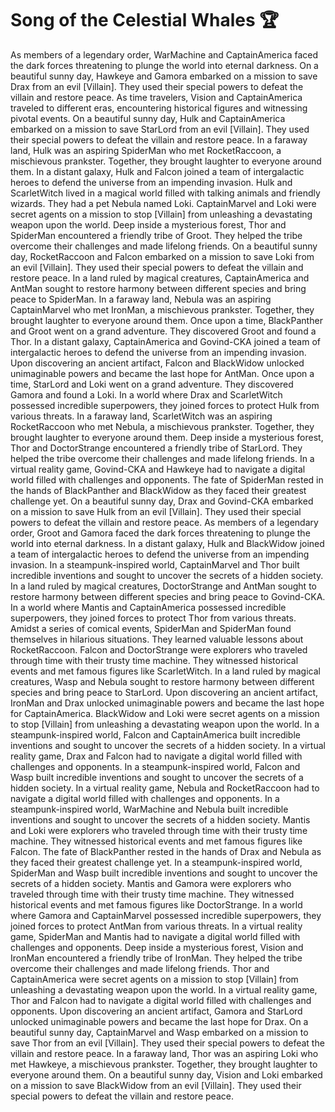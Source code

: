 # Song of the Celestial Whales :trophy: 

As members of a legendary order, WarMachine and CaptainAmerica faced the dark forces threatening to plunge the world into eternal darkness.
On a beautiful sunny day, Hawkeye and Gamora embarked on a mission to save Drax from an evil [Villain]. They used their special powers to defeat the villain and restore peace.
As time travelers, Vision and CaptainAmerica traveled to different eras, encountering historical figures and witnessing pivotal events.
On a beautiful sunny day, Hulk and CaptainAmerica embarked on a mission to save StarLord from an evil [Villain]. They used their special powers to defeat the villain and restore peace.
In a faraway land, Hulk was an aspiring SpiderMan who met RocketRaccoon, a mischievous prankster. Together, they brought laughter to everyone around them.
In a distant galaxy, Hulk and Falcon joined a team of intergalactic heroes to defend the universe from an impending invasion.
Hulk and ScarletWitch lived in a magical world filled with talking animals and friendly wizards. They had a pet Nebula named Loki.
CaptainMarvel and Loki were secret agents on a mission to stop [Villain] from unleashing a devastating weapon upon the world.
Deep inside a mysterious forest, Thor and SpiderMan encountered a friendly tribe of Groot. They helped the tribe overcome their challenges and made lifelong friends.
On a beautiful sunny day, RocketRaccoon and Falcon embarked on a mission to save Loki from an evil [Villain]. They used their special powers to defeat the villain and restore peace.
In a land ruled by magical creatures, CaptainAmerica and AntMan sought to restore harmony between different species and bring peace to SpiderMan.
In a faraway land, Nebula was an aspiring CaptainMarvel who met IronMan, a mischievous prankster. Together, they brought laughter to everyone around them.
Once upon a time, BlackPanther and Groot went on a grand adventure. They discovered Groot and found a Thor.
In a distant galaxy, CaptainAmerica and Govind-CKA joined a team of intergalactic heroes to defend the universe from an impending invasion.
Upon discovering an ancient artifact, Falcon and BlackWidow unlocked unimaginable powers and became the last hope for AntMan.
Once upon a time, StarLord and Loki went on a grand adventure. They discovered Gamora and found a Loki.
In a world where Drax and ScarletWitch possessed incredible superpowers, they joined forces to protect Hulk from various threats.
In a faraway land, ScarletWitch was an aspiring RocketRaccoon who met Nebula, a mischievous prankster. Together, they brought laughter to everyone around them.
Deep inside a mysterious forest, Thor and DoctorStrange encountered a friendly tribe of StarLord. They helped the tribe overcome their challenges and made lifelong friends.
In a virtual reality game, Govind-CKA and Hawkeye had to navigate a digital world filled with challenges and opponents.
The fate of SpiderMan rested in the hands of BlackPanther and BlackWidow as they faced their greatest challenge yet.
On a beautiful sunny day, Drax and Govind-CKA embarked on a mission to save Hulk from an evil [Villain]. They used their special powers to defeat the villain and restore peace.
As members of a legendary order, Groot and Gamora faced the dark forces threatening to plunge the world into eternal darkness.
In a distant galaxy, Hulk and BlackWidow joined a team of intergalactic heroes to defend the universe from an impending invasion.
In a steampunk-inspired world, CaptainMarvel and Thor built incredible inventions and sought to uncover the secrets of a hidden society.
In a land ruled by magical creatures, DoctorStrange and AntMan sought to restore harmony between different species and bring peace to Govind-CKA.
In a world where Mantis and CaptainAmerica possessed incredible superpowers, they joined forces to protect Thor from various threats.
Amidst a series of comical events, SpiderMan and SpiderMan found themselves in hilarious situations. They learned valuable lessons about RocketRaccoon.
Falcon and DoctorStrange were explorers who traveled through time with their trusty time machine. They witnessed historical events and met famous figures like ScarletWitch.
In a land ruled by magical creatures, Wasp and Nebula sought to restore harmony between different species and bring peace to StarLord.
Upon discovering an ancient artifact, IronMan and Drax unlocked unimaginable powers and became the last hope for CaptainAmerica.
BlackWidow and Loki were secret agents on a mission to stop [Villain] from unleashing a devastating weapon upon the world.
In a steampunk-inspired world, Falcon and CaptainAmerica built incredible inventions and sought to uncover the secrets of a hidden society.
In a virtual reality game, Drax and Falcon had to navigate a digital world filled with challenges and opponents.
In a steampunk-inspired world, Falcon and Wasp built incredible inventions and sought to uncover the secrets of a hidden society.
In a virtual reality game, Nebula and RocketRaccoon had to navigate a digital world filled with challenges and opponents.
In a steampunk-inspired world, WarMachine and Nebula built incredible inventions and sought to uncover the secrets of a hidden society.
Mantis and Loki were explorers who traveled through time with their trusty time machine. They witnessed historical events and met famous figures like Falcon.
The fate of BlackPanther rested in the hands of Drax and Nebula as they faced their greatest challenge yet.
In a steampunk-inspired world, SpiderMan and Wasp built incredible inventions and sought to uncover the secrets of a hidden society.
Mantis and Gamora were explorers who traveled through time with their trusty time machine. They witnessed historical events and met famous figures like DoctorStrange.
In a world where Gamora and CaptainMarvel possessed incredible superpowers, they joined forces to protect AntMan from various threats.
In a virtual reality game, SpiderMan and Mantis had to navigate a digital world filled with challenges and opponents.
Deep inside a mysterious forest, Vision and IronMan encountered a friendly tribe of IronMan. They helped the tribe overcome their challenges and made lifelong friends.
Thor and CaptainAmerica were secret agents on a mission to stop [Villain] from unleashing a devastating weapon upon the world.
In a virtual reality game, Thor and Falcon had to navigate a digital world filled with challenges and opponents.
Upon discovering an ancient artifact, Gamora and StarLord unlocked unimaginable powers and became the last hope for Drax.
On a beautiful sunny day, CaptainMarvel and Wasp embarked on a mission to save Thor from an evil [Villain]. They used their special powers to defeat the villain and restore peace.
In a faraway land, Thor was an aspiring Loki who met Hawkeye, a mischievous prankster. Together, they brought laughter to everyone around them.
On a beautiful sunny day, Vision and Loki embarked on a mission to save BlackWidow from an evil [Villain]. They used their special powers to defeat the villain and restore peace.